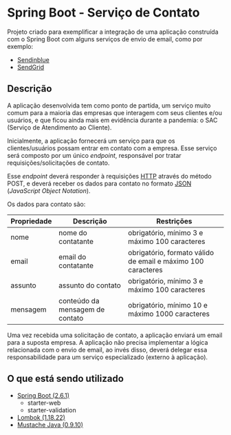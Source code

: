 # Spring Boot - Serviço de Contato

Projeto criado para exemplificar a integração de uma aplicação construída com o Spring Boot com alguns serviços de envio
de email, como por exemplo:

* [Sendinblue](https://www.sendinblue.com/)
* [SendGrid](https://sendgrid.com/)

## Descrição

A aplicação desenvolvida tem como ponto de partida, um serviço muito comum para a maioria das empresas que interagem com
seus clientes e/ou usuários, e que ficou ainda mais em evidência durante a pandemia: o SAC (Serviço de Atendimento ao
Cliente).

Inicialmente, a aplicação fornecerá um serviço para que os clientes/usuários possam entrar em contato com a empresa.
Esse serviço será composto por um único  _endpoint_, responsável por tratar requisições/solicitações de contato.

Esse  _endpoint_  deverá responder à requisições [HTTP](https://developer.mozilla.org/en-US/docs/Web/HTTP) através do
método POST, e deverá receber os dados para contato no formato [JSON](https://www.json.org/json-en.html) (_JavaScript
Object Notation_).

Os dados para contato são:

| Propriedade | Descrição                       | Restrições  |
|-------------|---------------------------------|-------------|
| nome        | nome do contatante              | obrigatório, mínimo 3 e máximo 100 caracteres |
| email       | email do contatante             | obrigatório, formato válido de email e máximo 100 caracteres |
| assunto     | assunto do contato              | obrigatório, mínimo 3 e máximo 100 caracteres |
| mensagem    | conteúdo da mensagem de contato | obrigatório, mínimo 10 e máximo 1000 caracteres |

Uma vez recebida uma solicitação de contato, a aplicação enviará um email para a suposta empresa. A aplicação não
precisa implementar a lógica relacionada com o envio de email, ao invés disso, deverá delegar essa responsabilidade para
um serviço especializado (externo à aplicação).

## O que está sendo utilizado

* [Spring Boot (2.6.1)](https://docs.spring.io/spring-boot/docs/2.6.1/reference/html/getting-started.html)
  * starter-web
  * starter-validation
* [Lombok (1.18.22)](https://projectlombok.org/setup/maven)
* [Mustache Java (0.9.10)](https://github.com/spullara/mustache.java)


